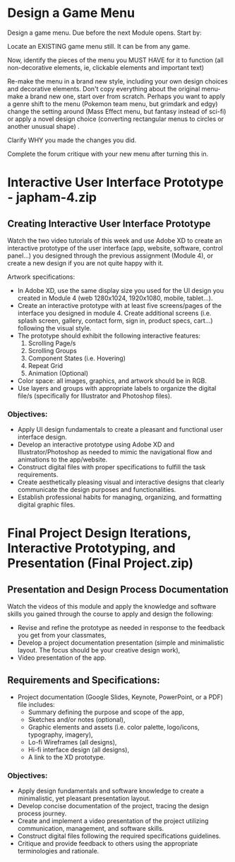 # Design a Game Menu
Design a game menu. Due before the next Module opens. Start by:

Locate an EXISTING game menu still. It can be from any game.

Now, identify the pieces of the menu you MUST HAVE for it to function (all non-decorative elements, ie, clickable elements and important text)

Re-make the menu in a brand new style, including your own design choices and decorative elements. Don't copy everything about the original menu- make a brand new one, start over from scratch. Perhaps you want to apply a genre shift to the menu (Pokemon team menu, but grimdark and edgy) change the setting around (Mass Effect menu, but fantasy instead of sci-fi) or apply a novel design choice (converting rectangular menus to circles or another unusual shape) .

Clarify WHY you made the changes you did.

Complete the forum critique with your new menu after turning this in.

# Interactive User Interface Prototype - japham-4.zip

## Creating Interactive User Interface Prototype

Watch the two video tutorials of this week and use Adobe XD to create an interactive prototype of the user interface (app, website, software, control panel...) you designed through the previous assignment (Module 4), or create a new design if you are not quite happy with it. 

Artwork specifications: 

- In Adobe XD, use the same display size you used for the UI design you created in Module 4 (web 1280x1024, 1920x1080, mobile, tablet...). 
- Create an interactive prototype with at least five screens/pages of the interface you designed in module 4. Create additional screens (i.e. splash screen, gallery, contact form, sign in, product specs, cart...) following the visual style.
- The prototype should exhibit the following interactive features:
    1. Scrolling Page/s
    2. Scrolling Groups
    3. Component States (i.e. Hovering)
    4. Repeat Grid
    5. Animation (Optional)
- Color space: all images, graphics, and artwork should be in RGB.
- Use layers and groups with appropriate labels to organize the digital file/s (specifically for Illustrator and Photoshop files).

### Objectives: 

- Apply UI design fundamentals to create a pleasant and functional user interface design.
- Develop an interactive prototype using Adobe XD and Illustrator/Photoshop as needed to mimic the navigational flow and animations to the app/website.
- Construct digital files with proper specifications to fulfill the task requirements.
- Create aesthetically pleasing visual and interactive designs that clearly communicate the design purposes and functionalities.
- Establish professional habits for managing, organizing, and formatting digital graphic files. 

# Final Project Design Iterations, Interactive Prototyping, and Presentation (Final Project.zip)

## Presentation and Design Process Documentation

Watch the videos of this module and apply the knowledge and software skills you gained through the course to apply and design the following:

- Revise and refine the prototype as needed in response to the feedback you get from your classmates, 
- Develop a project documentation presentation (simple and minimalistic layout. The focus should be your creative design work),
- Video presentation of the app.

## Requirements and Specifications: 

- Project documentation (Google Slides, Keynote, PowerPoint, or a PDF) file includes:
  - Summary defining the purpose and scope of the app,
  - Sketches and/or notes (optional),
  - Graphic elements and assets (i.e. color palette, logo/icons, typography, imagery),
  - Lo-fi Wireframes (all designs),
  - Hi-fi interface design (all designs),
  - A link to the XD prototype.
 
 ### Objectives: 

- Apply design fundamentals and software knowledge to create a minimalistic, yet pleasant presentation layout.
- Develop concise documentation of the project, tracing the design process journey. 
- Create and implement a video presentation of the project utilizing communication, management, and software skills.
- Construct digital files following the required specifications guidelines.
- Critique and provide feedback to others using the appropriate terminologies and rationale.
  
